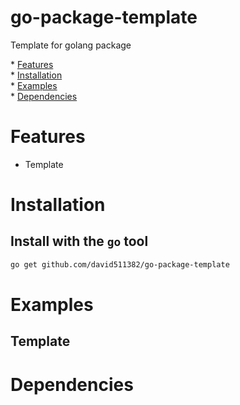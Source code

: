 # go-package-template

Template for golang package

<p align="left">
	* <a href="#Features">Features</a><br>
    * <a href="#Installation">Installation</a><br>
    * <a href="#Examples">Examples</a><br>
    * <a href="#Dependencies">Dependencies</a><br>
</p>

# Features

* Template

# Installation

## Install with the `go` tool

```bash
go get github.com/david511382/go-package-template
```

# Examples

## Template

# Dependencies
